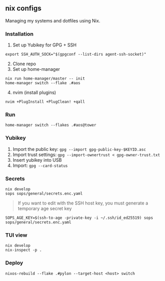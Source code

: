 ## nix configs

Managing my systems and dotfiles using Nix.

### Installation

1. Set up Yubikey for GPG + SSH
```
export SSH_AUTH_SOCK="$(gpgconf --list-dirs agent-ssh-socket)"
```
2. Clone repo
3. Set up home-manager
```
nix run home-manager/master -- init
home-manager switch --flake .#aos
```
4. nvim (install plugins)
```
nvim +PlugInstall +PlugClean! +qall
```

### Run

```
home-manager switch --flakes .#aos@tower
```

### Yubikey

1. Import the public key: `gpg --import gpg-public-key-$KEYID.asc`
2. Import trust settings: `gpg --import-ownertrust < gpg-owner-trust.txt`
3. Insert yubikey into USB
4. Import: `gpg --card-status`

### Secrets

```
nix develop
sops sops/general/secrets.enc.yaml
```

> If you want to edit with the SSH host key, you must generate a temporary age secret key
```
SOPS_AGE_KEY=$(ssh-to-age -private-key -i ~/.ssh/id_ed25519) sops sops/general/secrets.enc.yaml
```

### TUI view

```
nix develop
nix-inspect -p .
```

### Deploy

```
nixos-rebuild --flake .#pylon --target-host <host> switch
```
